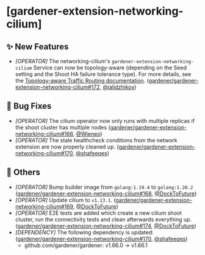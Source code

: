 # [gardener-extension-networking-cilium]
## ✨ New Features
* *[OPERATOR]* The networking-cilium's `gardener-extension-networking-cilium` Service can now be topology-aware (depending on the Seed setting and the Shoot HA failure tolerance type). For more details, see the [Topology-aware Traffic Routing documentation](https://github.com/gardener/gardener/blob/v1.66.0/docs/usage/topology_aware_routing.md). ([gardener/gardener-extension-networking-cilium#172](https://github.com/gardener/gardener-extension-networking-cilium/pull/172), [@ialidzhikov](https://github.com/ialidzhikov))
## 🐛 Bug Fixes
* *[OPERATOR]* The cilium operator now only runs with multiple replicas if the shoot cluster has multiple nodes ([gardener/gardener-extension-networking-cilium#166](https://github.com/gardener/gardener-extension-networking-cilium/pull/166), [@Wieneo](https://github.com/Wieneo))
* *[OPERATOR]* The stale healthcheck conditions from the network extension are now properly cleaned up. ([gardener/gardener-extension-networking-cilium#170](https://github.com/gardener/gardener-extension-networking-cilium/pull/170), [@shafeeqes](https://github.com/shafeeqes))
## 🏃 Others
* *[OPERATOR]* Bump builder image from `golang:1.19.4` to `golang:1.20.2` ([gardener/gardener-extension-networking-cilium#168](https://github.com/gardener/gardener-extension-networking-cilium/pull/168), [@DockToFuture](https://github.com/DockToFuture))
* *[OPERATOR]* Update cilium to `v1.13.1`. ([gardener/gardener-extension-networking-cilium#169](https://github.com/gardener/gardener-extension-networking-cilium/pull/169), [@DockToFuture](https://github.com/DockToFuture))
* *[OPERATOR]* E2E tests are added which create a new cilium shoot cluster, run the connectivity tests and clean afterwards everything up. ([gardener/gardener-extension-networking-cilium#174](https://github.com/gardener/gardener-extension-networking-cilium/pull/174), [@DockToFuture](https://github.com/DockToFuture))
* *[DEPENDENCY]* The following dependency is updated: ([gardener/gardener-extension-networking-cilium#170](https://github.com/gardener/gardener-extension-networking-cilium/pull/170), [@shafeeqes](https://github.com/shafeeqes))
  * github.com/gardener/gardener: v1.66.0 -> v1.66.1